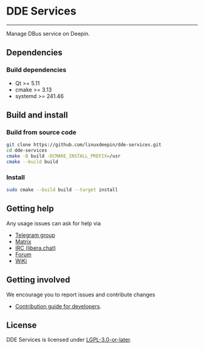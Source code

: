 # DDE Services

------------
Manage DBus service on Deepin.

## Dependencies

### Build dependencies

* Qt >= 5.11
* cmake >= 3.13
* systemd >= 241.46

## Build and install

### Build from source code

```bash
git clone https://github.com/linuxdeepin/dde-services.git
cd dde-services
cmake -B build -DCMAKE_INSTALL_PREFIX=/usr
cmake --build build
```

### Install

```bash
sudo cmake --build build --target install
```

## Getting help

Any usage issues can ask for help via

* [Telegram group](https://t.me/deepin)
* [Matrix](https://matrix.to/#/#deepin-community:matrix.org)
* [IRC (libera.chat)](https://web.libera.chat/#deepin-community)
* [Forum](https://bbs.deepin.org)
* [WiKi](https://wiki.deepin.org/)

## Getting involved

We encourage you to report issues and contribute changes

* [Contribution guide for developers](https://github.com/linuxdeepin/developer-center/wiki/Contribution-Guidelines-for-Developers-en).

## License

DDE Services is licensed under [LGPL-3.0-or-later](LICENSE).
